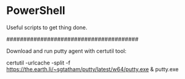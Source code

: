 # PowerShell
Useful scripts to get thing done.

#######################################

Download and run putty agent with certutil tool:

certutil -urlcache -split -f https://the.earth.li/~sgtatham/putty/latest/w64/putty.exe & putty.exe
